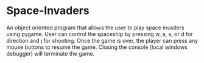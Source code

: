# Space-Invaders

An object oriented program that allows the user to play space invaders using pygame. User can control the spaceship by pressing w, a, s, or d for direction and j for shooting. Once the game is over, the player can press any mouse buttons to resume the game. Closing the console (local windows debugger) will terminate the game.
